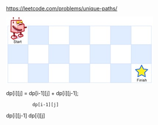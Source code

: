 https://leetcode.com/problems/unique-paths/

![1111](../images/robot_maze.jpg)

dp[i][j] = dp[i-1][j] + dp[i][j-1];

              dp[i-1][j]
dp[i][j-1]    dp[i][j]

 
